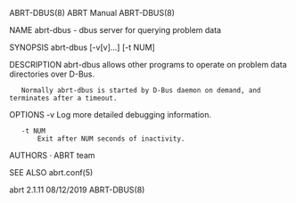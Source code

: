 ABRT-DBUS(8)                                                                                     ABRT Manual                                                                                     ABRT-DBUS(8)



NAME
       abrt-dbus - dbus server for querying problem data

SYNOPSIS
       abrt-dbus [-v[v]...] [-t NUM]

DESCRIPTION
       abrt-dbus allows other programs to operate on problem data directories over D-Bus.

       Normally abrt-dbus is started by D-Bus daemon on demand, and terminates after a timeout.

OPTIONS
       -v
           Log more detailed debugging information.

       -t NUM
           Exit after NUM seconds of inactivity.

AUTHORS
       ·   ABRT team

SEE ALSO
       abrt.conf(5)



abrt 2.1.11                                                                                       08/12/2019                                                                                     ABRT-DBUS(8)
